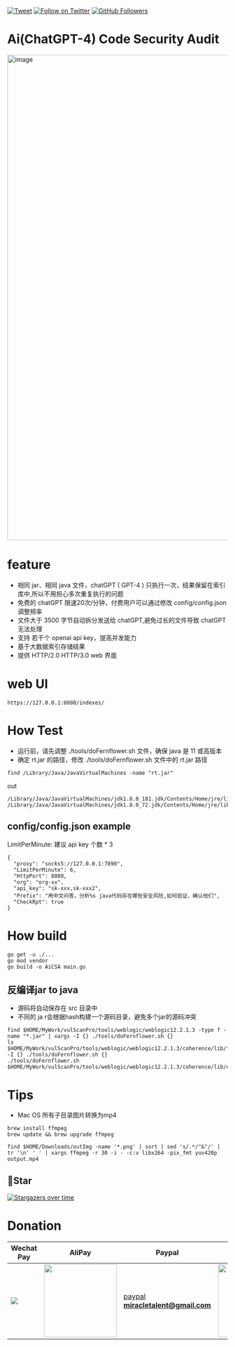 [![Tweet](https://img.shields.io/twitter/url/http/Hktalent3135773.svg?style=social)](https://twitter.com/intent/follow?screen_name=Hktalent3135773) [![Follow on Twitter](https://img.shields.io/twitter/follow/Hktalent3135773.svg?style=social&label=Follow)](https://twitter.com/intent/follow?screen_name=Hktalent3135773) [![GitHub Followers](https://img.shields.io/github/followers/hktalent.svg?style=social&label=Follow)](https://github.com/hktalent/)
# Ai(ChatGPT-4) Code Security Audit

<img width="1106" alt="image" src="https://user-images.githubusercontent.com/18223385/229397981-b0eab8a6-9635-4520-8e1a-d11e1c3ffcfe.png">


# feature
- 相同 jar、相同 java 文件，chatGPT ( GPT-4 ) 只执行一次，结果保留在索引库中,所以不用担心多次重复执行的问题
- 免费的 chatGPT 限速20次/分钟，付费用户可以通过修改 config/config.json 调整频率
- 文件大于 3500 字节自动拆分发送给 chatGPT,避免过长的文件导致 chatGPT 无法处理
- 支持 若干个 openai api key，提高并发能力
- 基于大数据索引存储结果
- 提供 HTTP/2.0 HTTP/3.0 web 界面

# web UI
```
https://127.0.0.1:8080/indexes/
```

# How Test
- 运行前，请先调整 ./tools/doFernflower.sh 文件，确保 java 是 11 或高版本
- 确定 rt.jar 的路径，修改 ./tools/doFernflower.sh 文件中的 rt.jar 路径

```
find /Library/Java/JavaVirtualMachines -name "rt.jar"
```

out
```
/Library/Java/JavaVirtualMachines/jdk1.8.0_181.jdk/Contents/Home/jre/lib/rt.jar
/Library/Java/JavaVirtualMachines/jdk1.8.0_72.jdk/Contents/Home/jre/lib/rt.jar
```

## config/config.json example
LimitPerMinute: 建议 api key 个数 * 3
```
{
  "proxy": "socks5://127.0.0.1:7890",
  "LimitPerMinute": 6,
  "HttpPort": 8080,
  "org": "org-xx",
  "api_key": "sk-xxx,sk-xxx2",
  "Prefix": "用中文问答，分析%s java代码存在哪些安全风险,如何验证、确认他们",
  "CheckRpt": true
}
```

# How build
```
go get -u ./...
go mod vendor
go build -o AiCSA main.go
```

## 反编译jar to java
- 源码将自动保存在 src 目录中
- 不同的 ja r会根据hash构建一个源码目录，避免多个jar的源码冲突

```
find $HOME/MyWork/vulScanPro/tools/weblogic/weblogic12.2.1.3 -type f -name "*.jar" | xargs -I {} ./tools/doFernflower.sh {}
ls $HOME/MyWork/vulScanPro/tools/weblogic/weblogic12.2.1.3/coherence/lib/*.jar|xargs -I {} ./tools/doFernflower.sh {}
./tools/doFernflower.sh $HOME/MyWork/vulScanPro/tools/weblogic/weblogic12.2.1.3/coherence/lib/coherence.jar
```

# Tips
- Mac OS 所有子目录图片转换为mp4
```
brew install ffmpeg
brew update && brew upgrade ffmpeg

find $HOME/Downloads/outImg -name '*.png' | sort | sed 's/.*/"&"/' | tr '\n' ' ' | xargs ffmpeg -r 30 -i - -c:v libx264 -pix_fmt yuv420p output.mp4
```

## 💖Star
[![Stargazers over time](https://starchart.cc/hktalent/AiCSA_pub.svg)](https://starchart.cc/hktalent/AiCSA_pub)

# Donation
| Wechat Pay | AliPay | Paypal | BTC Pay |BCH Pay |
| --- | --- | --- | --- | --- |
|<img src=https://raw.githubusercontent.com/hktalent/myhktools/main/md/wc.png>|<img width=166 src=https://raw.githubusercontent.com/hktalent/myhktools/main/md/zfb.png>|[paypal](https://www.paypal.me/pwned2019) **miracletalent@gmail.com**|<img width=166 src=https://raw.githubusercontent.com/hktalent/myhktools/main/md/BTC.png>|<img width=166 src=https://raw.githubusercontent.com/hktalent/myhktools/main/md/BCH.jpg>|

